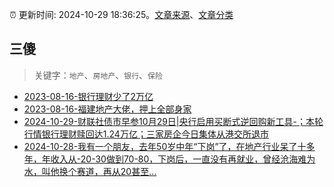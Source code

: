 :alarm_clock: 更新时间: 2024-10-29 18:36:25。[文章来源](/README.md)、[文章分类](/TAGS.md)

## 三傻


> 关键字：`地产`、`房地产`、`银行`、`保险`



- [2023-08-16-银行理财少了2万亿](https://www.aicaijing.com.cn/article/18565) 
- [2023-08-16-福建地产大佬，押上全部身家](https://www.aicaijing.com.cn/article/18567) 
- [2024-10-29-财联社债市早参10月29日|央行启用买断式逆回购新工具-；本轮行情银行理财赎回达1.24万亿；三家房企今日集体从港交所退市](https://www.cls.cn/detail/1840407) 
- [2024-10-28-我有一个朋友，去年50岁中年“下岗”了，在地产行业呆了十多年，年收入从-20-30做到70-80，下岗后，一直没有再就业，曾经沧海难为水，叫他换个赛道，再从20甚至...](https://xueqiu.com/2340719306/309977181) 
